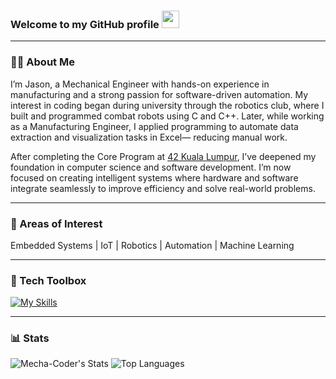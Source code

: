 <h3>Welcome to my GitHub profile <img src="https://raw.githubusercontent.com/MartinHeinz/MartinHeinz/master/wave.gif" width="28px" /></h3>

---

### **🙋🏼 About Me**
I’m Jason, a Mechanical Engineer with hands-on experience in manufacturing and a strong passion for software-driven automation. My interest in coding began during university through the robotics club, where I built and programmed combat robots using C and C++. Later, while working as a Manufacturing Engineer, I applied programming to automate data extraction and visualization tasks in Excel— reducing manual work.

After completing the Core Program at [42 Kuala Lumpur](https://www.42network.org/campus/42-kuala-lumpur/), I’ve deepened my foundation in computer science and software development. I’m now focused on creating intelligent systems where hardware and software integrate seamlessly to improve efficiency and solve real-world problems.

---

### **📍 Areas of Interest**

Embedded Systems | IoT | Robotics | Automation | Machine Learning

---

### **🧰 Tech Toolbox**


[![My Skills](https://skillicons.dev/icons?i=c,cpp,css,html,docker,js,python,bash,anaconda,express,flask,nodejs,react,tailwind,mongodb,sqlite&theme=dark)](https://skillicons.dev)

---

### **📊 Stats**

![Mecha-Coder's Stats](https://github-readme-stats.vercel.app/api?username=Mecha-Coder&theme=highcontrast&show_icons=true&hide_border=false&count_private=true)
![Top Languages](https://github-readme-stats.vercel.app/api/top-langs/?username=Mecha-Coder&layout=compact&langs_count=10&theme=highcontrast)

<!-- Resource to built this readme 

https://gh-stats-gen.vercel.app/

Reference from
- https://github.com/easonchai/easonchai
- https://github.com/shazeen-1990
- https://github.com/JordieYen/JordieYen
- https://github.com/bobbyg603
- https://github.com/SkyHearts
- https://github.com/Abdelmathin

--->



